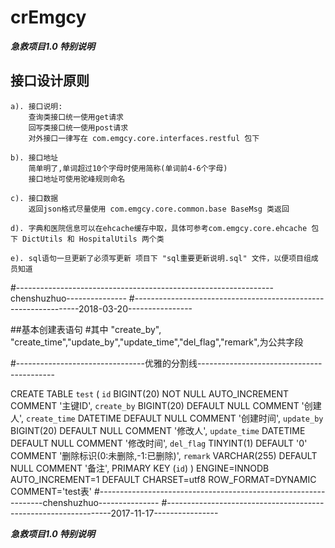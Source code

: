 
# crEmgcy 

***************************************急救项目1.0 特别说明***************************************

## 接口设计原则
	a). 接口说明:
		查询类接口统一使用get请求
		回写类接口统一使用post请求
		对外接口一律写在 com.emgcy.core.interfaces.restful 包下
		
	b). 接口地址
		简单明了,单词超过10个字母时使用简称(单词前4-6个字母)
		接口地址可使用驼峰规则命名
		
	c). 接口数据
		返回json格式尽量使用 com.emgcy.core.common.base BaseMsg 类返回
		
	d). 字典和医院信息可以在ehcache缓存中取，具体可参考com.emgcy.core.ehcache 包下 DictUtils 和 HospitalUtils 两个类
	
	e). sql语句一旦更新了必须写更新 项目下 "sql重要更新说明.sql" 文件，以便项目组成员知道

#----------------------------------------------------------------chenshuzhuo---------------
#----------------------------------------------------------------2018-03-20----------------  
	
##基本创建表语句
#其中 "create_by", "create_time","update_by","update_time","del_flag","remark",为公共字段

#--------------------------------优雅的分割线------------------------------------------

CREATE TABLE `test` (
  `id` BIGINT(20) NOT NULL AUTO_INCREMENT COMMENT '主键ID',
  `create_by` BIGINT(20) DEFAULT NULL COMMENT '创建人',
  `create_time` DATETIME DEFAULT NULL COMMENT '创建时间',
  `update_by` BIGINT(20) DEFAULT NULL COMMENT '修改人',
  `update_time` DATETIME DEFAULT NULL COMMENT '修改时间',
  `del_flag` TINYINT(1) DEFAULT '0' COMMENT '删除标识(0:未删除,-1:已删除)',
  `remark` VARCHAR(255) DEFAULT NULL COMMENT '备注',
  PRIMARY KEY (`id`)
) ENGINE=INNODB AUTO_INCREMENT=1 DEFAULT CHARSET=utf8 ROW_FORMAT=DYNAMIC COMMENT='test表'
#----------------------------------------------------------------chenshuzhuo---------------
#----------------------------------------------------------------2017-11-17----------------                                                                         



***************************************急救项目1.0 特别说明***************************************

